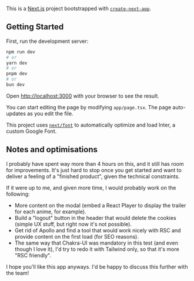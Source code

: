 This is a [Next.js](https://nextjs.org/) project bootstrapped with [`create-next-app`](https://github.com/vercel/next.js/tree/canary/packages/create-next-app).

## Getting Started

First, run the development server:

```bash
npm run dev
# or
yarn dev
# or
pnpm dev
# or
bun dev
```

Open [http://localhost:3000](http://localhost:3000) with your browser to see the result.

You can start editing the page by modifying `app/page.tsx`. The page auto-updates as you edit the file.

This project uses [`next/font`](https://nextjs.org/docs/basic-features/font-optimization) to automatically optimize and load Inter, a custom Google Font.

## Notes and optimisations

I probably have spent way more than 4 hours on this, and it still has room for improvements. It's just hard to stop once you get started and want to deliver a feeling of a "finished product", given the technical constraints.

If it were up to me, and given more time, I would probably work on the following:

- More content on the modal (embed a React Player to display the trailer for each anime, for example).
- Build a "logout" button in the header that would delete the cookies (simple UX stuff, but right now it's not possible).
- Get rid of Apollo and find a tool that would work nicely with RSC and provide content on the first load (for SEO reasons).
- The same way that Chakra-UI was mandatory in this test (and even though I love it), I'd try to redo it with Tailwind only, so that it's more "RSC friendly".

I hope you'll like this app anyways. I'd be happy to discuss this further with the team!
